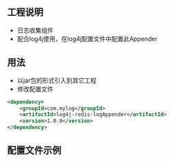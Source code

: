 ## 工程说明
* 日志收集组件
* 配合log4j使用，在log4j配置文件中配置此Appender


## 用法
* 以jar包的形式引入到其它工程
* 修改配置文件

```xml
<dependency>
	<groupId>com.mylog</groupId>
	<artifactId>log4j-redis-logAppender</artifactId>
	<version>1.0.0</version>
</dependency>
```

## 配置文件示例

